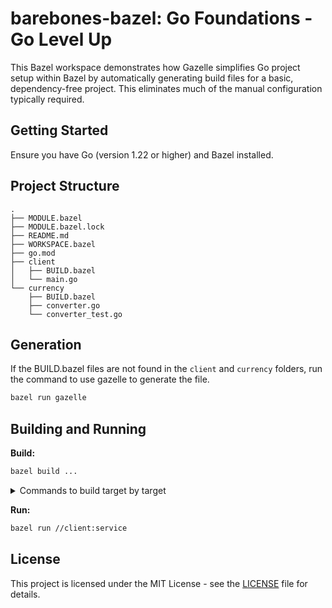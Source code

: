 # barebones-bazel: Go Foundations - Go Level Up

This Bazel workspace demonstrates how Gazelle simplifies Go project setup within Bazel by automatically generating build files for a basic, dependency-free project. This eliminates much of the manual configuration typically required.

## Getting Started

Ensure you have Go (version 1.22 or higher) and Bazel installed.

## Project Structure

```
.
├── MODULE.bazel
├── MODULE.bazel.lock
├── README.md
├── WORKSPACE.bazel
├── go.mod
├── client
│   ├── BUILD.bazel
│   └── main.go
└── currency
    ├── BUILD.bazel
    ├── converter.go
    └── converter_test.go
```

## Generation

If the BUILD.bazel files are not found in the `client` and `currency` folders, run the command to use gazelle to generate the file.

```bash
bazel run gazelle
```

## Building and Running

**Build:**

```bash
bazel build ...
```

<details>
<summary>Commands to build target by target</summary>

```bash
bazel build //client:client
bazel build //client:client_lib
bazel build //currency:converter
bazel build //currency:converter_test
```

</details>

**Run:**

```bash
bazel run //client:service
```

## License
This project is licensed under the MIT License - see the [LICENSE](LICENSE) file for details.